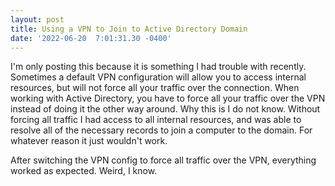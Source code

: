 ```yaml
--- 
layout: post 
title: Using a VPN to Join to Active Directory Domain 
date: '2022-06-20  7:01:31.30 -0400' 
--- 
```

I'm only posting this because it is something I had trouble with recently. Sometimes a default VPN configuration 
will allow you to access internal resources, but will not force all your traffic over the connection. When 
working with Active Directory, you have to force all your traffic over the VPN instead of doing it the other way 
around. Why this is I do not know. Without forcing all traffic I had access to all internal resources, and was 
able to resolve all of the necessary records to join a computer to the domain. For whatever reason it just 
wouldn't work. 

After switching the VPN config to force all traffic over the VPN, everything worked as expected. Weird, I know. 
